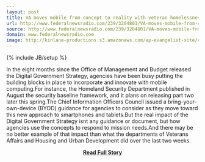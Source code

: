 ```yaml
---
layout: post
title: VA moves mobile from concept to reality with veteran homelessness app
url: http://www.federalnewsradio.com/239/3204801/VA-moves-mobile-from-concept-to-reality-with-homelessness-app
source: http://www.federalnewsradio.com/239/3204801/VA-moves-mobile-from-concept-to-reality-with-homelessness-app
domain: www.federalnewsradio.com
image: http://kinlane-productions.s3.amazonaws.com/ap-evangelist-site/curated/screenshots/9352_api500_com.png
---
```

{% include JB/setup %}<p>In the eight months since the Office of Management and Budget released the Digital Government Strategy, agencies have been busy putting the building blocks in place to incorporate and innovate with mobile computing.For instance, the Homeland Security Department published in August the security baseline framework, and it plans on releasing part two later this spring.The Chief Information Officers Council issued a bring-your-own-device (BYOD) guidance for agencies to consider as they move toward this new approach to smartphones and tablets.But the real impact of the Digital Government Strategy isnt any guidance or document, but how agencies use the concepts to respond to mission needs.And there may be no better example of that impact than what the departments of Veterans Affairs and Housing and Urban Development did over the last two weeks.</p>
<center><p><a href="http://www.federalnewsradio.com/239/3204801/VA-moves-mobile-from-concept-to-reality-with-homelessness-app" style='padding:25px; font-sze:18px; font-weight: bold;'>Read Full Story</a></p></center>
